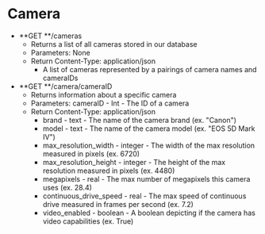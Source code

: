 # Camera

* **GET **/cameras
  * Returns a list of all cameras stored in our database
  * Parameters: None
  * Return Content-Type: application/json
    * A list of cameras represented by a pairings of camera names and cameraIDs
* **GET **/camera/cameraID
  * Returns information about a specific camera
  * Parameters: cameraID - Int - The ID of a camera
  * Return Content-Type: application/json
    * brand - text - The name of the camera brand \(ex. "Canon"\)
    * model - text - The name of the camera model \(ex. "EOS 5D Mark 
      IV"\)
    * max_resolution_width - integer - The width of the max resolution measured in 
      pixels \(ex. 6720\)
    * max_resolution_height - integer - The height of the max resolution measured 
      in pixels \(ex. 4480\)
    * megapixels - real - The max number of megapixels this camera uses 
      \(ex. 28.4\)
    * continuous_drive_speed - real - The max speed of continuous drive measured
      in frames per second \(ex. 7.2\)
    * video_enabled - boolean - A boolean depicting if the camera has video 
      capabilities \(ex. True\)



